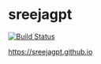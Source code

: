 # sreejagpt
[![Build Status](https://travis-ci.org/sreejagpt/sreejagpt.github.io.svg?branch=dev)](https://travis-ci.org/sreejagpt/sreejagpt.github.io)

https://sreejagpt.github.io
